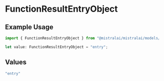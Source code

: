 # FunctionResultEntryObject

## Example Usage

```typescript
import { FunctionResultEntryObject } from "@mistralai/mistralai/models/components";

let value: FunctionResultEntryObject = "entry";
```

## Values

```typescript
"entry"
```